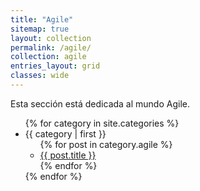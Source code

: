 ```yaml
---
title: "Agile"
sitemap: true
layout: collection
permalink: /agile/
collection: agile
entries_layout: grid
classes: wide
---
```


Esta sección está dedicada al mundo Agile.

<div class="blog-index">  
    <ul>
    {% for category in site.categories %}
    <li><a name="{{ category | first }}">{{ category | first }}</a>
        <ul>
        {% for post in category.agile %}
        <li><a href="{{ post.url }}">{{ post.title }}</a></li>
        {% endfor %}
        </ul>
    </li>
    {% endfor %}
    </ul>
</div>
